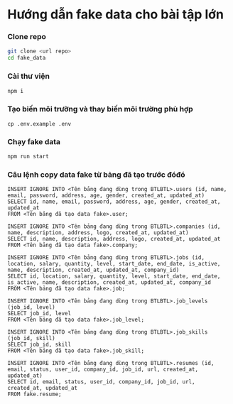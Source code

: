# Hướng dẫn fake data cho bài tập lớn

### Clone repo

```bash
git clone <url repo>
cd fake_data
```

### Cài thư viện

```bash
npm i
```

### Tạo biến môi trường và thay biến môi trường phù hợp

```
cp .env.example .env
```

### Chạy fake data

```bash
npm run start
```

### Câu lệnh copy data fake từ bảng đã tạo trước đóđó

```mysql
INSERT IGNORE INTO <Tên bảng đang dùng trong BTLBTL>.users (id, name, email, password, address, age, gender, created_at, updated_at)
SELECT id, name, email, password, address, age, gender, created_at, updated_at
FROM <Tên bảng đã tạo data fake>.user;

INSERT IGNORE INTO <Tên bảng đang dùng trong BTLBTL>.companies (id, name, description, address, logo, created_at, updated_at)
SELECT id, name, description, address, logo, created_at, updated_at
FROM <Tên bảng đã tạo data fake>.company;

INSERT IGNORE INTO <Tên bảng đang dùng trong BTLBTL>.jobs (id, location, salary, quantity, level, start_date, end_date, is_active, name, description, created_at, updated_at, company_id)
SELECT id, location, salary, quantity, level, start_date, end_date, is_active, name, description, created_at, updated_at, company_id
FROM <Tên bảng đã tạo data fake>.job;

INSERT IGNORE INTO <Tên bảng đang dùng trong BTLBTL>.job_levels (job_id, level)
SELECT job_id, level
FROM <Tên bảng đã tạo data fake>.job_level;

INSERT IGNORE INTO <Tên bảng đang dùng trong BTLBTL>.job_skills (job_id, skill)
SELECT job_id, skill
FROM <Tên bảng đã tạo data fake>.job_skill;

INSERT IGNORE INTO <Tên bảng đang dùng trong BTLBTL>.resumes (id, email, status, user_id, company_id, job_id, url, created_at, updated_at)
SELECT id, email, status, user_id, company_id, job_id, url, created_at, updated_at
FROM fake.resume;
```
